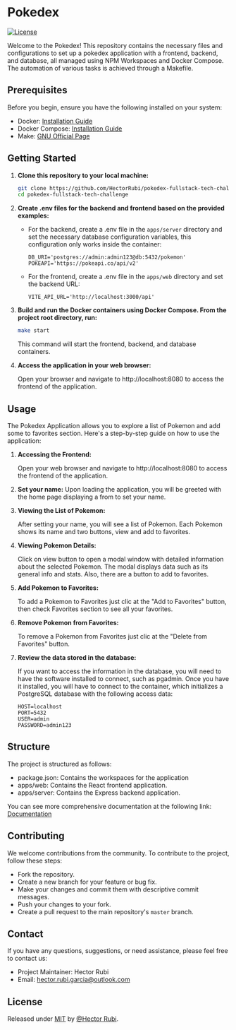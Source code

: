 # Pokedex

[![License](https://img.shields.io/badge/License-MIT-blue)](#license)

Welcome to the Pokedex! This repository contains the necessary files and configurations to set up a pokedex application with a frontend, backend, and database, all managed using NPM Workspaces and Docker Compose. The automation of various tasks is achieved through a Makefile.

## Prerequisites

Before you begin, ensure you have the following installed on your system:

- Docker: [Installation Guide](https://docs.docker.com/get-docker/)
- Docker Compose: [Installation Guide](https://docs.docker.com/compose/install/)
- Make: [GNU Official Page](https://www.gnu.org/software/make/)

## Getting Started

1. **Clone this repository to your local machine:**

   ```bash
   git clone https://github.com/HectorRubi/pokedex-fullstack-tech-challenge.git
   cd pokedex-fullstack-tech-challenge
   ```

2. **Create .env files for the backend and frontend based on the provided examples:**

   - For the backend, create a .env file in the `apps/server` directory and set the necessary database configuration variables, this configuration only works inside the container:

     ```plaintext
     DB_URI='postgres://admin:admin123@db:5432/pokemon'
     POKEAPI='https://pokeapi.co/api/v2'
     ```

   - For the frontend, create a .env file in the `apps/web` directory and set the backend URL:

     ```plaintext
     VITE_API_URL='http://localhost:3000/api'
     ```

3. **Build and run the Docker containers using Docker Compose. From the project root directory, run:**

   ```bash
   make start
   ```

   This command will start the frontend, backend, and database containers.

4. **Access the application in your web browser:**

   Open your browser and navigate to http://localhost:8080 to access the frontend of the application.

## Usage

The Pokedex Application allows you to explore a list of Pokemon and add some to favorites section. Here's a step-by-step guide on how to use the application:

1. **Accessing the Frontend:**

   Open your web browser and navigate to http://localhost:8080 to access the frontend of the application.

1. **Set your name:**
   Upon loading the application, you will be greeted with the home page displaying a from to set your name.

1. **Viewing the List of Pokemon:**

   After setting your name, you will see a list of Pokemon. Each Pokemon shows its name and two buttons, view and add to favorites.

1. **Viewing Pokemon Details:**

   Click on view button to open a modal window with detailed information about the selected Pokemon. The modal displays data such as its general info and stats. Also, there are a button to add to favorites.

1. **Add Pokemon to Favorites:**

   To add a Pokemon to Favorites just clic at the "Add to Favorites" button, then check Favorites section to see all your favorites.

1. **Remove Pokemon from Favorites:**

   To remove a Pokemon from Favorites just clic at the "Delete from Favorites" button.

1. **Review the data stored in the database:**

   If you want to access the information in the database, you will need to have the software installed to connect, such as pgadmin.
   Once you have it installed, you will have to connect to the container, which initializes a PostgreSQL database with the following access data:

   ```plaintext
   HOST=localhost
   PORT=5432
   USER=admin
   PASSWORD=admin123
   ```

## Structure

The project is structured as follows:

- package.json: Contains the workspaces for the application
- apps/web: Contains the React frontend application.
- apps/server: Contains the Express backend application.

You can see more comprehensive documentation at the following link: [Documentation](https://docs.google.com/document/d/1byBun-G5It6hHv3C3nYUc0bN6Ks2Zi4LdbSY6YSlOy4/edit?usp=sharing)

## Contributing

We welcome contributions from the community. To contribute to the project, follow these steps:

- Fork the repository.
- Create a new branch for your feature or bug fix.
- Make your changes and commit them with descriptive commit messages.
- Push your changes to your fork.
- Create a pull request to the main repository's `master` branch.

## Contact

If you have any questions, suggestions, or need assistance, please feel free to contact us:

- Project Maintainer: Hector Rubi
- Email: hector.rubi.garcia@outlook.com

## License

Released under [MIT](/LICENSE) by [@Hector Rubi](https://github.com/HectorRubi).

